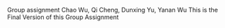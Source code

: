 Group assignment Chao Wu, Qi Cheng, Dunxing Yu, Yanan Wu
This is the Final Version of this Group Assignment
